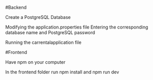 #Backend

Create a PostgreSQL Database

Modifying the application.properties file Entering the corresponding database name and PostgreSQL password

Running the carrentalapplication file


#Frontend

Have npm on your computer

In the frontend folder run npm install and npm run dev
